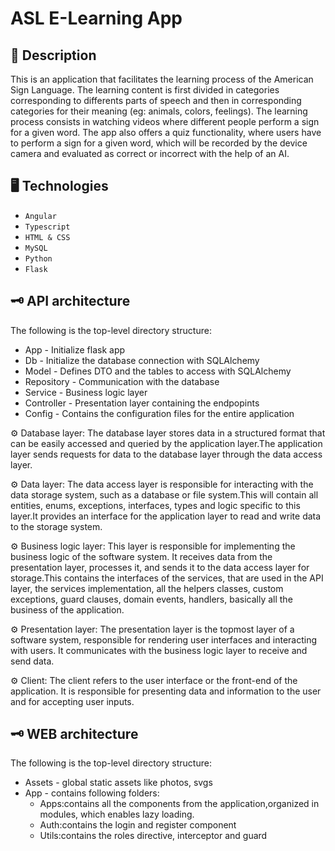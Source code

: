 # ASL E-Learning App

## 🚀 Description

This is an application that facilitates the learning process of the American Sign Language. The learning content is first divided in categories corresponding to differents parts of speech and then in corresponding categories for their meaning (eg: animals, colors, feelings). The learning process consists in watching videos where different people perform a sign for a given word. The app also offers a quiz functionality, where users have to perform a sign for a given word, which will be recorded by the device camera and evaluated as correct or incorrect with the help of an AI.

## 🖥️ Technologies
* `Angular`
* `Typescript`
* `HTML & CSS`
* `MySQL`
* `Python`
* `Flask`


    
## 🗝️ API architecture


The following is the top-level directory structure:
* App - Initialize flask app
* Db - Initialize the database connection with SQLAlchemy
* Model - Defines DTO and the tables to access with SQLAlchemy
* Repository - Communication with the database
* Service - Business logic layer
* Controller - Presentation layer containing the endpopints
* Config - Contains the configuration files for the entire application
	
⚙️ Database layer: The database layer stores data in a structured format that can be easily accessed and queried by the application layer.The application layer sends requests for data to the database layer through the data access layer. 

⚙️ Data layer: The data access layer is responsible for interacting with the data storage system, such as a database or file system.This will contain all entities, enums, exceptions, interfaces, types and logic specific to this layer.It provides an interface for the application layer to read and write data to the storage system.

⚙️ Business logic layer: This layer is responsible for implementing the business logic of the software system. It receives data from the presentation layer, processes it, and sends it to the data access layer for storage.This contains the interfaces of the services, that are used in the API layer, the services implementation, all the helpers classes, custom exceptions, guard clauses, domain events, handlers, basically all the business of the application.

⚙️ Presentation layer: The presentation layer is the topmost layer of a software system, responsible for rendering user interfaces and interacting with users. It communicates with the business logic layer to receive and send data.

⚙️ Client: The client refers to the user interface or the front-end of the application. It is responsible for presenting data and information to the user and for accepting user inputs.



## 🗝️ WEB architecture
The following is the top-level directory structure:

* Assets - global static assets like photos, svgs
* App - contains following folders:
    * Apps:contains all the components from the application,organized in modules, which enables lazy loading.
    * Auth:contains the login and register component
    * Utils:contains the roles directive, interceptor and guard


